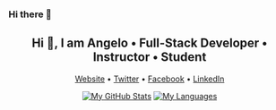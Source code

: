 
### Hi there 👋
<h2 align="center">Hi 👋, I am Angelo • Full-Stack Developer • Instructor • Student</h2>

<p align="center">
  <a href="https://angelo.dini.dev/">Website</a> • 
  <a href="https://twitter.com/FinalAngel">Twitter</a> • 
  <a href="https://www.facebook.com/angelo.dini.dev/">Facebook</a> • 
  <a href="https://www.linkedin.com/in/angelo-dini/">LinkedIn</a>
</p>

<p align="center">
  <a href="https://angelo.dini.dev/"><img src="https://github-readme-stats.vercel.app/api?username=ujwal-yadav&show_icons=true&hide=stars" alt="My GitHub Stats" /></a>
  <a href="https://angelo.dini.dev/"><img src="https://github-readme-stats.vercel.app/api/top-langs/?username=ujwal-yadav&layout=compact" alt="My Languages" /></a>
</p>
